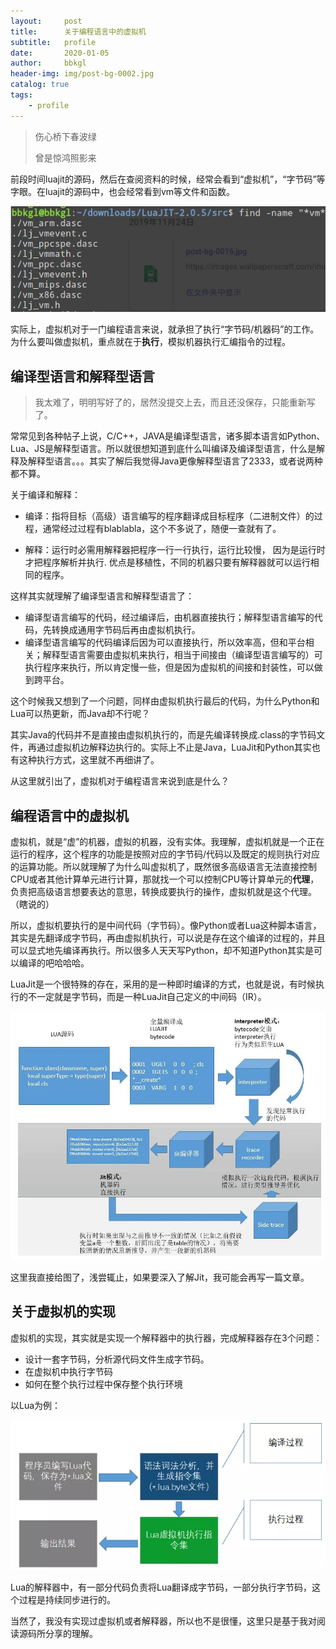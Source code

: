 ```yaml
---
layout:     post
title:      关于编程语言中的虚拟机
subtitle:   profile
date:       2020-01-05
author:     bbkgl
header-img: img/post-bg-0002.jpg
catalog: true
tags:
    - profile
---
```


>伤心桥下春波绿
>
>曾是惊鸿照影来

前段时间luajit的源码，然后在查阅资料的时候，经常会看到“虚拟机”，“字节码”等字眼。在luajit的源码中，也会经常看到vm等文件和函数。

![20200112214812.png](https://raw.githubusercontent.com/bbkglpic/picpic/master/img/20200112214812.png)

实际上，虚拟机对于一门编程语言来说，就承担了执行“字节码/机器码”的工作。为什么要叫做虚拟机，重点就在于**执行**，模拟机器执行汇编指令的过程。

## 编译型语言和解释型语言

> 我太难了，明明写好了的，居然没提交上去，而且还没保存，只能重新写了。

常常见到各种帖子上说，C/C++，JAVA是编译型语言，诸多脚本语言如Python、Lua、JS是解释型语言。所以就很想知道到底什么叫编译及编译型语言，什么是解释及解释型语言。。。其实了解后我觉得Java更像解释型语言了2333，或者说两种都不算。

关于编译和解释：

- 编译：指将目标（高级）语言编写的程序翻译成目标程序（二进制文件）的过程，通常经过过程有blablabla，这个不多说了，随便一查就有了。

- 解释：运行时必需用解释器把程序一行一行执行，运行比较慢， 因为是运行时才把程序解析并执行. 优点是移植性，不同的机器只要有解释器就可以运行相同的程序。

这样其实就理解了编译型语言和解释型语言了：

- 编译型语言编写的代码，经过编译后，由机器直接执行；解释型语言编写的代码，先转换成通用字节码后再由虚拟机执行。
- 编译型语言编写的代码编译后因为可以直接执行，所以效率高，但和平台相关；解释型语言需要由虚拟机来执行，相当于间接由（编译型语言编写的）可执行程序来执行，所以肯定慢一些，但是因为虚拟机的间接和封装性，可以做到跨平台。

这个时候我又想到了一个问题，同样由虚拟机执行最后的代码，为什么Python和Lua可以热更新，而Java却不行呢？

其实Java的代码并不是直接由虚拟机执行的，而是先编译转换成.class的字节码文件，再通过虚拟机边解释边执行的。实际上不止是Java，LuaJit和Python其实也有这种执行方式，这里就不再细讲了。

从这里就引出了，虚拟机对于编程语言来说到底是什么？

## 编程语言中的虚拟机

虚拟机，就是“虚”的机器，虚拟的机器，没有实体。我理解，虚拟机就是一个正在运行的程序，这个程序的功能是按照对应的字节码/代码以及既定的规则执行对应的运算功能。所以就理解了为什么叫虚拟机了，既然很多高级语言无法直接控制CPU或者其他计算单元进行计算，那就找一个可以控制CPU等计算单元的**代理**，负责把高级语言想要表达的意思，转换成要执行的操作，虚拟机就是这个代理。（瞎说的）

所以，虚拟机要执行的是中间代码（字节码）。像Python或者Lua这种脚本语言，其实是先翻译成字节码，再由虚拟机执行，可以说是存在这个编译的过程的，并且可以显式地先编译再执行。所以很多人天天写Python，却不知道Python其实是可以编译的吧哈哈哈。

LuaJit是一个很特殊的存在，采用的是一种即时编译的方式，也就是说，有时候执行的不一定就是字节码，而是一种LuaJit自己定义的中间码（IR）。

![20200112214921.png](https://raw.githubusercontent.com/bbkglpic/picpic/master/img/20200112214921.png)

这里我直接给图了，浅尝辄止，如果要深入了解Jit，我可能会再写一篇文章。

## 关于虚拟机的实现

虚拟机的实现，其实就是实现一个解释器中的执行器，完成解释器存在3个问题：

- 设计一套字节码，分析源代码文件生成字节码。
- 在虚拟机中执行字节码
- 如何在整个执行过程中保存整个执行环境

以Lua为例：

![20200112215037.png](https://raw.githubusercontent.com/bbkglpic/picpic/master/img/20200112215037.png)

Lua的解释器中，有一部分代码负责将Lua翻译成字节码，一部分执行字节码，这个过程是持续同步进行的。

当然了，我没有实现过虚拟机或者解释器，所以也不是很懂，这里只是基于我对阅读源码所分享的理解。